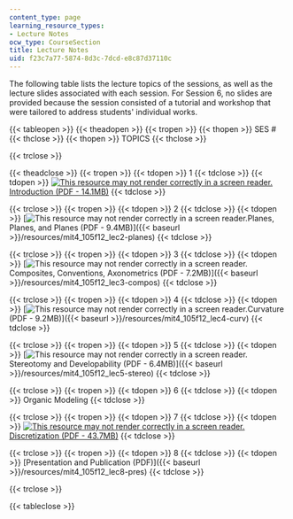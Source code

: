 ```yaml
---
content_type: page
learning_resource_types:
- Lecture Notes
ocw_type: CourseSection
title: Lecture Notes
uid: f23c7a77-5874-8d3c-7dcd-e8c87d37110c
---
```


The following table lists the lecture topics of the sessions, as well as the lecture slides associated with each session. For Session 6, no slides are provided because the session consisted of a tutorial and workshop that were tailored to address students' individual works.

{{< tableopen >}}
{{< theadopen >}}
{{< tropen >}}
{{< thopen >}}
SES #
{{< thclose >}}
{{< thopen >}}
TOPICS
{{< thclose >}}

{{< trclose >}}

{{< theadclose >}}
{{< tropen >}}
{{< tdopen >}}
1
{{< tdclose >}}
{{< tdopen >}}
[![This resource may not render correctly in a screen reader.](/images/inacessible.gif)Introduction (PDF - 14.1MB)](/ans7870/4/4.105/f12/MIT4_105F12_lec1-intro.pdf)
{{< tdclose >}}

{{< trclose >}}
{{< tropen >}}
{{< tdopen >}}
2
{{< tdclose >}}
{{< tdopen >}}
[![This resource may not render correctly in a screen reader.](/images/inacessible.gif)Planes, Planes, and Planes (PDF - 9.4MB)]({{< baseurl >}}/resources/mit4_105f12_lec2-planes)
{{< tdclose >}}

{{< trclose >}}
{{< tropen >}}
{{< tdopen >}}
3
{{< tdclose >}}
{{< tdopen >}}
[![This resource may not render correctly in a screen reader.](/images/inacessible.gif)Composites, Conventions, Axonometrics (PDF - 7.2MB)]({{< baseurl >}}/resources/mit4_105f12_lec3-compos)
{{< tdclose >}}

{{< trclose >}}
{{< tropen >}}
{{< tdopen >}}
4
{{< tdclose >}}
{{< tdopen >}}
[![This resource may not render correctly in a screen reader.](/images/inacessible.gif)Curvature (PDF - 9.2MB)]({{< baseurl >}}/resources/mit4_105f12_lec4-curv)
{{< tdclose >}}

{{< trclose >}}
{{< tropen >}}
{{< tdopen >}}
5
{{< tdclose >}}
{{< tdopen >}}
[![This resource may not render correctly in a screen reader.](/images/inacessible.gif)Stereotomy and Developability (PDF - 6.4MB)]({{< baseurl >}}/resources/mit4_105f12_lec5-stereo)
{{< tdclose >}}

{{< trclose >}}
{{< tropen >}}
{{< tdopen >}}
6
{{< tdclose >}}
{{< tdopen >}}
Organic Modeling
{{< tdclose >}}

{{< trclose >}}
{{< tropen >}}
{{< tdopen >}}
7
{{< tdclose >}}
{{< tdopen >}}
[![This resource may not render correctly in a screen reader.](/images/inacessible.gif)Discretization (PDF - 43.7MB)](/ans7870/4/4.105/f12/MIT4_105F12_lec7-discret.pdf)
{{< tdclose >}}

{{< trclose >}}
{{< tropen >}}
{{< tdopen >}}
8
{{< tdclose >}}
{{< tdopen >}}
[Presentation and Publication (PDF)]({{< baseurl >}}/resources/mit4_105f12_lec8-pres)
{{< tdclose >}}

{{< trclose >}}

{{< tableclose >}}